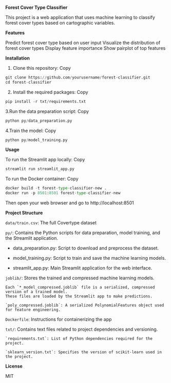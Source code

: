 **Forest Cover Type Classifier**

This project is a web application that uses machine learning to classify forest cover types based on cartographic variables.

**Features**

Predict forest cover type based on user input
Visualize the distribution of forest cover types
Display feature importance
Show pairplot of top features

**Installation**

1. Clone this repository:
Copy
```python
git clone https://github.com/yourusername/forest-classifier.git
cd forest-classifier
```
2. Install the required packages:
Copy
```python
pip install -r txt/requirements.txt
```
3.Run the data preparation script:
Copy
```python
python py/data_preparation.py
```
4.Train the model:
Copy
```python
python py/model_training.py
```

**Usage**

To run the Streamlit app locally:
Copy
```python
streamlit run streamlit_app.py
```
To run the Docker container:
Copy
```python
docker build -t forest-type-classifier-new .
docker run -p 8501:8501 forest-type-classifier-new

```
Then open your web browser and go to http://localhost:8501

**Project Structure**

`data/train.csv`: The full Covertype dataset

`py/`: Contains the Python scripts for data preparation, model training, and the Streamlit application.

- data_preparation.py: Script to download and preprocess the dataset.

- model_training.py: Script to train and save the machine learning models.

- streamlit_app.py: Main Streamlit application for the web interface.

`joblib/`: Stores the trained and compressed machine learning models.

    Each `*_model_compressed.joblib` file is a serialized, compressed version of a trained model.
    These files are loaded by the Streamlit app to make predictions.

    `poly_compressed.joblib`: A serialized PolynomialFeatures object used for feature engineering.

`Dockerfile`: Instructions for containerizing the app

`txt/`: Contains text files related to project dependencies and versioning.

    `requirements.txt`: List of Python dependencies required for the project.

    `sklearn_version.txt`: Specifies the version of scikit-learn used in the project.

**License**

MIT